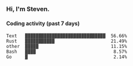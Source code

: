 ### Hi, I'm Steven.

#### Coding activity (past 7 days)
```
Text   ▓▓▓▓▓▓▓▓▓▓▓▓▓▓▓▓▓▓▓▓▓▓▓▓▓▓▓▓▓▓  56.66%
Rust   ▓▓▓▓▓▓▓▓▓▓▓                     21.49%
other  ▓▓▓▓▓                           11.15%
Bash   ▓▓▓▓                             8.57%
Go     ▓                                2.14%
```
